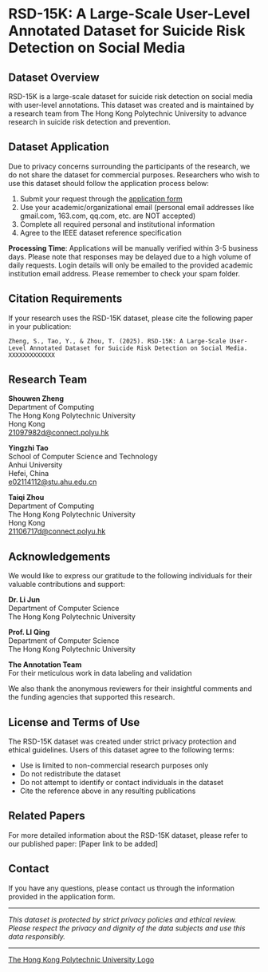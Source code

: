 # RSD-15K: A Large-Scale User-Level Annotated Dataset for Suicide Risk Detection on Social Media

## Dataset Overview

RSD-15K is a large-scale dataset for suicide risk detection on social media with user-level annotations. This dataset was created and is maintained by a research team from The Hong Kong Polytechnic University to advance research in suicide risk detection and prevention.

## Dataset Application

Due to privacy concerns surrounding the participants of the research, we do not share the dataset for commercial purposes. Researchers who wish to use this dataset should follow the application process below:

1. Submit your request through the [application form](https://docs.google.com/forms/d/e/1FAIpQLSeqHH0sh0GB1FvZkTZ_CeyJ5yG38cNhbcMXZ05yYYnIO2Yxvg/viewform)
2. Use your academic/organizational email (personal email addresses like gmail.com, 163.com, qq.com, etc. are NOT accepted)
3. Complete all required personal and institutional information
4. Agree to the IEEE dataset reference specification

**Processing Time**: Applications will be manually verified within 3-5 business days. Please note that responses may be delayed due to a high volume of daily requests. Login details will only be emailed to the provided academic institution email address. Please remember to check your spam folder.

## Citation Requirements

If your research uses the RSD-15K dataset, please cite the following paper in your publication:

```
Zheng, S., Tao, Y., & Zhou, T. (2025). RSD-15K: A Large-Scale User-Level Annotated Dataset for Suicide Risk Detection on Social Media. XXXXXXXXXXXXX
```

## Research Team

**Shouwen Zheng**  
Department of Computing  
The Hong Kong Polytechnic University  
Hong Kong  
21097982d@connect.polyu.hk

**Yingzhi Tao**  
School of Computer Science and Technology  
Anhui University  
Hefei, China  
e02114112@stu.ahu.edu.cn

**Taiqi Zhou**  
Department of Computing  
The Hong Kong Polytechnic University  
Hong Kong  
21106717d@connect.polyu.hk

## Acknowledgements
We would like to express our gratitude to the following individuals for their valuable contributions and support:


**Dr. Li Jun**  
Department of Computer Science  
The Hong Kong Polytechnic University

**Prof. LI Qing**  
Department of Computer Science  
The Hong Kong Polytechnic University

**The Annotation Team**  
For their meticulous work in data labeling and validation

We also thank the anonymous reviewers for their insightful comments and the funding agencies that supported this research.


## License and Terms of Use

The RSD-15K dataset was created under strict privacy protection and ethical guidelines. Users of this dataset agree to the following terms:

- Use is limited to non-commercial research purposes only
- Do not redistribute the dataset
- Do not attempt to identify or contact individuals in the dataset
- Cite the reference above in any resulting publications

## Related Papers

For more detailed information about the RSD-15K dataset, please refer to our published paper: [Paper link to be added]

## Contact

If you have any questions, please contact us through the information provided in the application form.

---

*This dataset is protected by strict privacy policies and ethical review. Please respect the privacy and dignity of the data subjects and use this data responsibly.*

---

[The Hong Kong Polytechnic University Logo](https://via.placeholder.com/150x50?text=PolyU+Logo)
